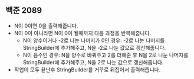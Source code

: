 ## 백준 2089
- N이 0이면 0을 출력해줍니다.
- N이 0이 아니라면 N이 0이 될때까지 다음 과정을 반복해줍니다.
  - N이 양수이거나 -2로 나눈 나머지가 0인 경우: -2로 나눈 나머지를 StringBuilder에 추가해주고, N을 -2로 나눈 값으로 갱신해줍니다.
  - N이 음수인 경우: N을 양수로 바꿔주고 2를 더해준 후 N을 2로 나눈 나머지를 StringBuilder에 추가해주고, N을 2로 나눈 값으로 갱신해줍니다.
- 작업이 모두 끝난후 StringBuilder를 거꾸로 뒤집어서 출력해줍니다.